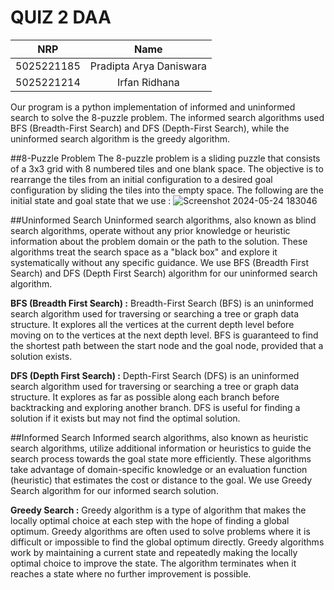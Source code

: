 # QUIZ 2 DAA

|    NRP     |      Name      |
| :--------: | :------------: |
| 5025221185 | Pradipta Arya Daniswara |
| 5025221214 | Irfan Ridhana |

Our program is a python implementation of informed and uninformed search to solve the 8-puzzle problem. The informed search algorithms used BFS (Breadth-First Search) and DFS (Depth-First Search), while the uninformed search algorithm is the greedy algorithm.

##8-Puzzle Problem
The 8-puzzle problem is a sliding puzzle that consists of a 3x3 grid with 8 numbered tiles and one blank space. The objective is to rearrange the tiles from an initial configuration to a desired goal configuration by sliding the tiles into the empty space. The following are the initial state and goal state that we use : 
![Screenshot 2024-05-24 183046](https://github.com/SomeRandomDolphin/design-analysis-algorithm-quiz/assets/118520867/18555567-4c6f-477d-9f07-6384a8f6f6e7)

##Uninformed Search 
Uninformed search algorithms, also known as blind search algorithms, operate without any prior knowledge or heuristic information about the problem domain or the path to the solution. These algorithms treat the search space as a "black box" and explore it systematically without any specific guidance. We use BFS (Breadth First Search) and DFS (Depth First Search) algorithm for our uninformed search algorithm.

**BFS (Breadth First Search) :**
Breadth-First Search (BFS) is an uninformed search algorithm used for traversing or searching a tree or graph data structure. It explores all the vertices at the current depth level before moving on to the vertices at the next depth level. BFS is guaranteed to find the shortest path between the start node and the goal node, provided that a solution exists.

**DFS (Depth First Search) :**
Depth-First Search (DFS) is an uninformed search algorithm used for traversing or searching a tree or graph data structure. It explores as far as possible along each branch before backtracking and exploring another branch. DFS is useful for finding a solution if it exists but may not find the optimal solution.

##Informed Search 
Informed search algorithms, also known as heuristic search algorithms, utilize additional information or heuristics to guide the search process towards the goal state more efficiently. These algorithms take advantage of domain-specific knowledge or an evaluation function (heuristic) that estimates the cost or distance to the goal. We use Greedy Search algorithm for our informed search solution.

**Greedy Search :**
Greedy algorithm is a type of algorithm that makes the locally optimal choice at each step with the hope of finding a global optimum. Greedy algorithms are often used to solve problems where it is difficult or impossible to find the global optimum directly. Greedy algorithms work by maintaining a current state and repeatedly making the locally optimal choice to improve the state. The algorithm terminates when it reaches a state where no further improvement is possible.
